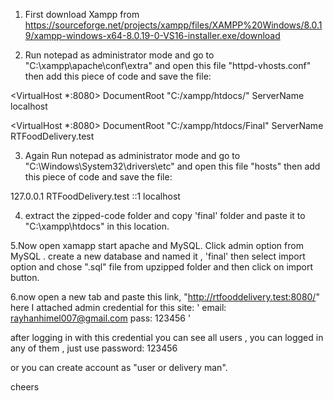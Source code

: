 1. First download Xampp from https://sourceforge.net/projects/xampp/files/XAMPP%20Windows/8.0.19/xampp-windows-x64-8.0.19-0-VS16-installer.exe/download

2. Run notepad as administrator mode  and go to "C:\xampp\apache\conf\extra"  and open this file "httpd-vhosts.conf"
then add this piece of code and save the file:

<VirtualHost *:8080>
    DocumentRoot "C:/xampp/htdocs/"
    ServerName localhost
</VirtualHost>

<VirtualHost *:8080>
    DocumentRoot "C:/xampp/htdocs/Final"
    ServerName RTFoodDelivery.test
</VirtualHost>

3. Again  Run notepad as administrator mode  and go to "C:\Windows\System32\drivers\etc" and open this file "hosts" then add this piece of code and save the file:
 

127.0.0.1      RTFoodDelivery.test
::1      localhost

4. extract the zipped-code folder and copy 'final' folder and paste it to "C:\xampp\htdocs" in this location.

5.Now open xamapp start apache and MySQL. Click admin option from MySQL . create a new database and named it , 'final' then select import option and chose ".sql" file from upzipped folder and then click on import button.

6.now open a new tab and paste this link, "http://rtfooddelivery.test:8080/" 
here I attached admin credential for this site: 
'
 email: rayhanhimel007@gmail.com
 pass:  123456
'

after logging in with this credential you can see all users , you can logged in any of them , just use password: 123456

or you can create account as "user or  delivery man".



 cheers



